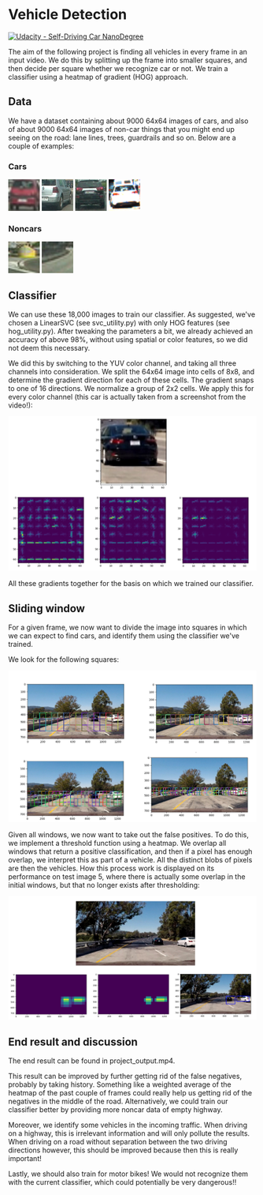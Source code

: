 # Vehicle Detection
[![Udacity - Self-Driving Car NanoDegree](https://s3.amazonaws.com/udacity-sdc/github/shield-carnd.svg)](http://www.udacity.com/drive)

[//]: # (Image References)

[image1]: ./examples/car1.png "Car 1"
[image2]: ./examples/car2.png "Car 2"
[image3]: ./examples/car3.png "Car 3"
[image4]: ./examples/car4.png "Car 4"
[image5]: ./examples/noncar1.png "Noncar 1"
[image6]: ./examples/noncar2.png "Noncar 2"
[image7]: ./examples/hog_still_frame.png "HOG Procedure"
[image8]: ./examples/windows.png "Windows"
[image9]: ./examples/frame5_boxes.png "Boxes"


The aim of the following project is finding all vehicles in every frame in an input video. We do this by splitting up the frame into smaller squares, and then decide per square whether we recognize car or not. We train a classifier using a heatmap of gradient (HOG) approach.

## Data

We have a dataset containing about 9000 64x64 images of cars, and also of about 9000 64x64 images of non-car things that you might end up seeing on the road: lane lines, trees, guardrails and so on. Below are a couple of examples:

### Cars
![Car1][image1]
![Car2][image2]
![Car3][image3]
![Car4][image4]

### Noncars
![Noncar1][image5]
![Noncar2][image6]

## Classifier

We can use these 18,000 images to train our classifier. As suggested, we've chosen a LinearSVC (see svc_utility.py) with only HOG features (see hog_utility.py). After tweaking the parameters a bit, we already achieved an accuracy of above 98%, without using spatial or color features, so we did not deem this necessary.

We did this by switching to the YUV color channel, and taking all three channels into consideration. We split the 64x64 image into cells of 8x8, and determine the gradient direction for each of these cells. The gradient snaps to one of 16 directions. We normalize a group of 2x2 cells. We apply this for every color channel (this car is actually taken from a screenshot from the video!):

![HOG Procedure][image7]

All these gradients together for the basis on which we trained our classifier.

## Sliding window 

For a given frame, we now want to divide the image into squares in which we can expect to find cars, and identify them using the classifier we've trained.

We look for the following squares:

![Windows][image8]

Given all windows, we now want to take out the false positives. To do this, we implement a threshold function using a heatmap. We overlap all windows that return a positive classification, and then if a pixel has enough overlap, we interpret this as part of a vehicle.
All the distinct blobs of pixels are then the vehicles. How this process work is displayed on its performance on test image 5, where there is actually some overlap in the initial windows, but that no longer exists after thresholding:

![Boxes][image9]

## End result and discussion

The end result can be found in project_output.mp4.

This result can be improved by further getting rid of the false negatives, probably by taking history. Something like a weighted average of the heatmap of the past couple of frames could really help us getting rid of the negatives in the middle of the road.
Alternatively, we could train our classifier better by providing more noncar data of empty highway.

Moreover, we identify some vehicles in the incoming traffic. When driving on a highway, this is irrelevant information and will only pollute the results. When driving on a road without separation between the two driving directions however, this should be improved because then this is really important!

Lastly, we should also train for motor bikes! We would not recognize them with the current classifier, which could potentially be very dangerous!!